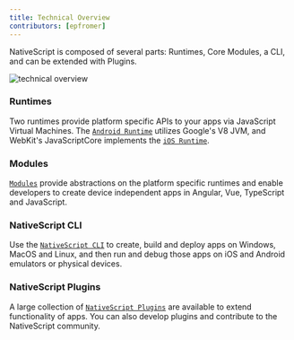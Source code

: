 ```yaml
---
title: Technical Overview
contributors: [epfromer]
---
```


NativeScript is composed of several parts: Runtimes, Core Modules, a CLI, and can be extended with Plugins.

![technical overview](/architecture-en.png)

### Runtimes

Two runtimes provide platform specific APIs to your apps via JavaScript Virtual Machines.  The [`Android Runtime`](/en/docs/runtime/android/overview) utilizes Google's V8 JVM, and WebKit's JavaScriptCore implements the [`iOS Runtime`](/en/docs/runtime/ios/overview).

### Modules

[`Modules`](/en/docs/core-concepts/modules) provide abstractions on the platform specific runtimes and enable developers to create device independent apps in Angular, Vue, TypeScript and JavaScript.

### NativeScript CLI

Use the [`NativeScript CLI`](https://github.com/NativeScript/nativescript-cli) to create, build and deploy apps on Windows, MacOS and Linux, and then run and debug those apps on iOS and Android emulators or physical devices.

### NativeScript Plugins

A large collection of [`NativeScript Plugins`](/en/docs/core-concepts/using-plugins) are available to extend functionality of apps.  You can also develop plugins and contribute to the NativeScript community.